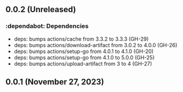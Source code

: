 ## 0.0.2 (Unreleased)

### :dependabot: **Dependencies**

* deps: bumps actions/cache from 3.3.2 to 3.3.3 (GH-29)
* deps: bumps actions/download-artifact from 3.0.2 to 4.0.0 (GH-26)
* deps: bumps actions/setup-go from 4.0.1 to 4.1.0 (GH-20)
* deps: bumps actions/setup-go from 4.1.0 to 5.0.0 (GH-25)
* deps: bumps actions/upload-artifact from 3 to 4 (GH-27)

## 0.0.1 (November 27, 2023)
